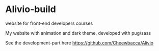 # Alivio-build
website for front-end developers courses

My website with animation and dark theme, developed with pug/sass

See the development-part here https://github.com/Cheewbacca/Alivio
